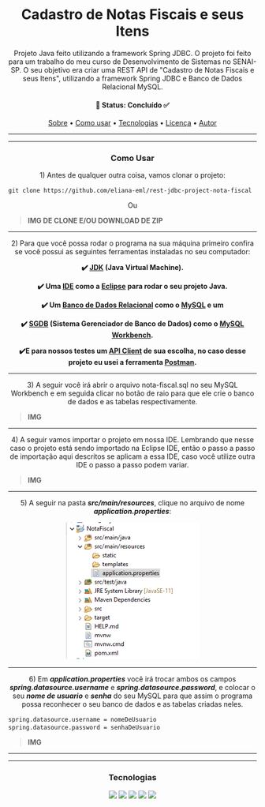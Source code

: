 <h1 align="center"> Cadastro de Notas Fiscais e seus Itens </h1>
<p id="sobre" align="center">Projeto Java feito utilizando a framework Spring JDBC. O projeto foi feito para um trabalho do meu curso de Desenvolvimento de Sistemas no SENAI-SP. O seu objetivo era criar uma REST API de "Cadastro de Notas Fiscais e seus Itens", utilizando a framework Spring JDBC e Banco de Dados Relacional MySQL.</p>

<h4 align="center"> 
  🔹 Status: Concluído ✅
</h4>

<p align="center">
 <a href="#sobre">Sobre</a> •
 <a href="#roadmap">Como usar</a> • 
 <a href="#tecnologias">Tecnologias</a> • 
 <a href="#licenca">Licença</a> • 
 <a href="#autor">Autor</a>
</p>

***
***

<h3 align="center">Como Usar</h3>
<p align="center">1) Antes de qualquer outra coisa, vamos clonar o projeto:</p>

```
git clone https://github.com/eliana-eml/rest-jdbc-project-nota-fiscal
```
<p align="center">Ou</p>

> **IMG DE CLONE E/OU DOWNLOAD DE ZIP**

***

<p align="center">2) Para que você possa rodar o programa na sua máquina primeiro confira se você possui as seguintes ferramentas instaladas no seu computador:</p>

<div align="center">
  
 <p align="center"><strong>✔️ <a href="https://www.oracle.com/java/technologies/downloads/">JDK</a> (Java Virtual Machine).</strong></p>
  
  <p align="center"><strong>✔️ Uma <a href="https://www.redhat.com/pt-br/topics/middleware/what-is-ide#:~:text=IDE%2C%20ou%20ambiente%20de%20desenvolvimento,facilitando%20o%20desenvolvimento%20de%20aplica%C3%A7%C3%B5es.">IDE</a> como a <a href="https://www.eclipse.org/downloads/">Eclipse</a> para rodar o seu projeto Java.</strong></p>
  
  <p align="center"><strong>✔️ Um <a href="https://www.oracle.com/br/database/what-is-a-relational-database/">Banco de Dados Relacional</a> como o <a href="https://dev.mysql.com/downloads/">MySQL</a> e um </strong></p>
  
  <p align="center"><strong>✔️ <a href="https://dicasdeprogramacao.com.br/o-que-e-um-sgbd/">SGDB</a> (Sistema Gerenciador de Banco de Dados) como o <a href="https://dev.mysql.com/downloads/workbench/"> MySQL Workbench</a>.</strong></p>
</div>

  <p align="center"><strong>✔️E para nossos testes um <a href="https://www.infoq.com/br/articles/10-ferramentas-teste-api/">API Client</a> de sua escolha, no caso desse projeto eu usei a ferramenta <a href="https://www.postman.com/downloads/">Postman</a>.</strong></p>

***

<p align="center">3) A seguir você irá abrir o arquivo nota-fiscal.sql no seu MySQL Workbench e em seguida clicar no botão de raio para que ele crie o banco de dados e as tabelas respectivamente.</p>

> **IMG**

***

<p align="center">4) A seguir vamos importar o projeto em nossa IDE. Lembrando que nesse caso o projeto está sendo importado na Eclipse IDE, então o passo a passo de importação aqui descritos se aplicam a essa IDE, caso você utilize outra IDE o passo a passo podem variar.</p>

> **IMG**

***

<p align="center">5) A seguir na pasta <strong><i>src/main/resources</i></strong>, clique no arquivo de nome <strong><i>application.properties</i></strong>:</p>

<div align="center">
  <img src="./assets/pastas.PNG" />
</div>

***

<p align="center">6) Em <strong><i>application.properties</i></strong> você irá trocar ambos os campos <strong><i>spring.datasource.username</i></strong> e <strong><i>spring.datasource.password</strong></i>, e colocar o seu <strong><i>nome de usuario</strong></i> e <strong><i>senha</strong></i> do seu MySQL para que assim o programa possa reconhecer o seu banco de dados e as tabelas criadas neles.</p>

```
spring.datasource.username = nomeDeUsuario
spring.datasource.password = senhaDeUsuario
```
> **IMG**

***
***

<h3 align="center">Tecnologias</h3>

<div align="center">
  <img src="https://img.shields.io/badge/Java-ED8B00?style=for-the-badge&logo=java&logoColor=white" />
  <img src="https://img.shields.io/badge/MySQL-20B2AA?style=for-the-badge&logo=mysql&logoColor=white" />
  <img src="https://img.shields.io/badge/Spring-6DB33F?style=for-the-badge&logo=spring&logoColor=white" />
  <img src="https://img.shields.io/badge/Postman-FF6C37?style=for-the-badge&logo=postman&logoColor=white" />
  <img src="https://img.shields.io/badge/Apache%20Maven-C71A36?style=for-the-badge&logo=Apache%20Maven&logoColor=white" />
</div>
